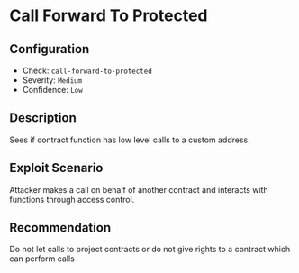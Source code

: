# Call Forward To Protected

## Configuration
* Check: `call-forward-to-protected`
* Severity: `Medium`
* Confidence: `Low` 

## Description
Sees if contract function has low level calls to a custom address.

## Exploit Scenario
Attacker makes a call on behalf of another contract and interacts with functions through access control.

## Recommendation
Do not let calls to project contracts or do not give rights to a contract which can perform calls